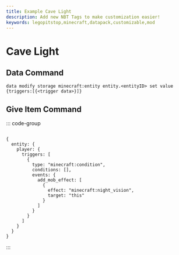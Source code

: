 ```yaml
---
title: Example Cave Light
description: Add new NBT Tags to make customization easier!
keywords: legopitstop,minecraft,datapack,customizable,mod
---
```


# Cave Light

## Data Command

```mcfunction
data modify storage minecraft:entity entity.<entityID> set value {triggers:[{<trigger data>}]}
```

## Give Item Command

::: code-group

```mcfunction [mcfunction]

```

```snbt [snbt]
{
  entity: {
    player: {
      triggers: [
        {
          type: "minecraft:condition",
          conditions: [],
          events: {
            add_mob_effect: [
              {
                effect: "minecraft:night_vision",
                target: "this"
              }
            ]
          }
        }
      ]
    }
  }
}
```

:::
